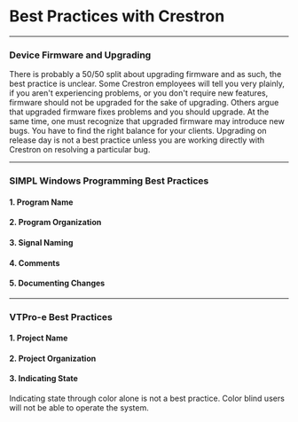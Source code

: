 # Best Practices with Crestron #


----------

### Device Firmware and Upgrading ###
There is probably a 50/50 split about upgrading firmware and as such, the best practice is unclear. Some Crestron employees will tell you very plainly, if you aren't experiencing problems, or you don't require new features, firmware should not be upgraded for the sake of upgrading. Others argue that upgraded firmware fixes problems and you should upgrade. At the same time, one must recognize that upgraded firmware may introduce new bugs. You have to find the right balance for your clients. Upgrading on release day is not a best practice unless you are working directly with Crestron on resolving a particular bug.

----------
### SIMPL Windows Programming Best Practices ###

#### 1. Program Name ####
#### 2. Program Organization ####
#### 3. Signal Naming ####
#### 4. Comments ####
#### 5. Documenting Changes ####

----------
### VTPro-e Best Practices ###
#### 1. Project Name ####
#### 2. Project Organization ####
#### 3. Indicating State ####
Indicating state through color alone is not a best practice. Color blind users will not be able to operate the system.